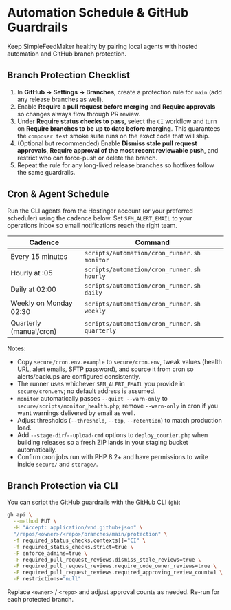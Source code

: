 # Automation Schedule & GitHub Guardrails

Keep SimpleFeedMaker healthy by pairing local agents with hosted automation and
GitHub branch protection.

## Branch Protection Checklist

1. In **GitHub → Settings → Branches**, create a protection rule for `main`
   (add any release branches as well).
2. Enable **Require a pull request before merging** and **Require approvals** so
   changes always flow through PR review.
3. Under **Require status checks to pass**, select the `CI` workflow and turn on
   **Require branches to be up to date before merging**. This guarantees the
   `composer test` smoke suite runs on the exact code that will ship.
4. (Optional but recommended) Enable **Dismiss stale pull request approvals**,
   **Require approval of the most recent reviewable push**, and restrict who can
   force-push or delete the branch.
5. Repeat the rule for any long-lived release branches so hotfixes follow the
   same guardrails.

## Cron & Agent Schedule

Run the CLI agents from the Hostinger account (or your preferred scheduler)
using the cadence below. Set `SFM_ALERT_EMAIL` to your operations inbox so email
notifications reach the right team.

| Cadence | Command |
| ------- | ------- |
| Every 15 minutes | `scripts/automation/cron_runner.sh monitor` |
| Hourly at :05 | `scripts/automation/cron_runner.sh hourly` |
| Daily at 02:00 | `scripts/automation/cron_runner.sh daily` |
| Weekly on Monday 02:30 | `scripts/automation/cron_runner.sh weekly` |
| Quarterly (manual/cron) | `scripts/automation/cron_runner.sh quarterly` |

Notes:
- Copy `secure/cron.env.example` to `secure/cron.env`, tweak values (health URL,
  alert emails, SFTP password), and source it from cron so alerts/backups are
  configured consistently.
- The runner uses whichever `SFM_ALERT_EMAIL` you provide in `secure/cron.env`;
  no default address is assumed.
- `monitor` automatically passes `--quiet --warn-only` to
  `secure/scripts/monitor_health.php`; remove `--warn-only` in cron if you want
  warnings delivered by email as well.
- Adjust thresholds (`--threshold`, `--top`, `--retention`) to match production
  load.
- Add `--stage-dir`/`--upload-cmd` options to `deploy_courier.php` when building
  releases so a fresh ZIP lands in your staging bucket automatically.
- Confirm cron jobs run with PHP 8.2+ and have permissions to write inside
  `secure/` and `storage/`.

## Branch Protection via CLI

You can script the GitHub guardrails with the GitHub CLI (`gh`):

```sh
gh api \
  --method PUT \
  -H "Accept: application/vnd.github+json" \
  "/repos/<owner>/<repo>/branches/main/protection" \
  -f required_status_checks.contexts[]="CI" \
  -f required_status_checks.strict=true \
  -F enforce_admins=true \
  -F required_pull_request_reviews.dismiss_stale_reviews=true \
  -F required_pull_request_reviews.require_code_owner_reviews=true \
  -F required_pull_request_reviews.required_approving_review_count=1 \
  -F restrictions="null"
```

Replace `<owner>` / `<repo>` and adjust approval counts as needed. Re-run for
each protected branch.
